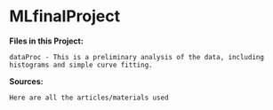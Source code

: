 # MLfinalProject


**Files in this Project:**
  
    dataProc - This is a preliminary analysis of the data, including histograms and simple curve fitting.


**Sources:**
  
    Here are all the articles/materials used
  
  
